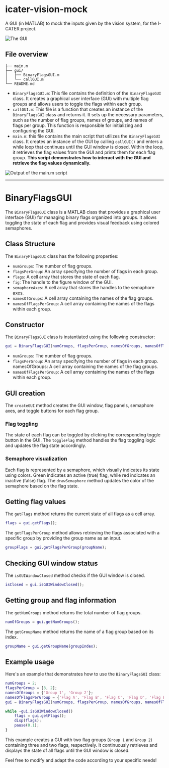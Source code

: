 # icater-vision-mock

A GUI (in MATLAB) to mock the inputs given by the vision system, for the I-CATER project.

![The GUI](https://imgur.com/a/d0NuOUU.png)


## File overview
```
├── main.m
├── gui/
│   ├── BinaryFlagsGUI.m
│   └── callGUI.m
└── README.md
```

- `BinaryFlagsGUI.m`: This file contains the definition of the `BinaryFlagsGUI` class. It creates a graphical user interface (GUI) with multiple flag groups and allows users to toggle the flags within each group.
- `callGUI.m`: This file is a function that creates an instance of the `BinaryFlagsGUI` class and returns it. It sets up the necessary parameters, such as the number of flag groups, names of groups, and names of flags per group. This function is responsible for initializing and configuring the GUI.
- `main.m`: this file contains the main script that utilizes the `BinaryFlagsGUI` class. It creates an instance of the GUI by calling `callGUI()` and enters a while loop that continues until the GUI window is closed. Within the loop, it retrieves the flag values from the GUI and prints them for each flag group. **This script demonstrates how to interact with the GUI and retrieve the flag values dynamically.**

![Output of the main.m script](https://imgur.com/a/FeqnhM4.png)

---

# BinaryFlagsGUI

The `BinaryFlagsGUI` class is a MATLAB class that provides a graphical user interface (GUI) for managing binary flags organized into groups. It allows toggling the state of each flag and provides visual feedback using colored semaphores.

## Class Structure

The `BinaryFlagsGUI` class has the following properties:

- `numGroups`: The number of flag groups.
- `flagsPerGroup`: An array specifying the number of flags in each group.
- `flags`: A cell array that stores the state of each flag.
- `fig`: The handle to the figure window of the GUI.
- `semaphoreAxes`: A cell array that stores the handles to the semaphore axes.
- `namesOfGroups`: A cell array containing the names of the flag groups.
- `namesOfFlagsPerGroup`: A cell array containing the names of the flags within each group.

## Constructor

The `BinaryFlagsGUI` class is instantiated using the following constructor:

```matlab
gui = BinaryFlagsGUI(numGroups, flagsPerGroup, namesOfGroups, namesOfFlagsPerGroup)
```

- `numGroups`: The number of flag groups.
- `flagsPerGroup`: An array specifying the number of flags in each group.
namesOfGroups: A cell array containing the names of the flag groups.
- `namesOfFlagsPerGroup`: A cell array containing the names of the flags within each group.

## GUI creation

The `createGUI` method creates the GUI window, flag panels, semaphore axes, and toggle buttons for each flag group.

### Flag toggling

The state of each flag can be toggled by clicking the corresponding toggle button in the GUI. The `toggleFlag` method handles the flag toggling logic and updates the flag state accordingly.

### Semaphore visualization

Each flag is represented by a semaphore, which visually indicates its state using colors. Green indicates an active (true) flag, while red indicates an inactive (false) flag. The `drawSemaphore` method updates the color of the semaphore based on the flag state.

## Getting flag values

The `getFlags` method returns the current state of all flags as a cell array.

```matlab
flags = gui.getFlags();
```

The `getFlagsPerGroup` method allows retrieving the flags associated with a specific group by providing the group name as an input.

```matlab
groupFlags = gui.getFlagsPerGroup(groupName);
```

## Checking GUI window status

The `isGUIWindowClosed` method checks if the GUI window is closed.

```matlab
isClosed = gui.isGUIWindowClosed();
```

## Getting group and flag information

The `getNumGroups` method returns the total number of flag groups.

```matlab
numOfGroups = gui.getNumGroups();
```

The `getGroupName` method returns the name of a flag group based on its index.

```matlab
groupName = gui.getGroupName(groupIndex);
```

## Example usage

Here's an example that demonstrates how to use the `BinaryFlagsGUI` class:

```matlab
numGroups = 2;
flagsPerGroup = [3, 2];
namesOfGroups = {'Group 1', 'Group 2'};
namesOfFlagsPerGroup = {'Flag A', 'Flag B', 'Flag C', 'Flag D', 'Flag E'};
gui = BinaryFlagsGUI(numGroups, flagsPerGroup, namesOfGroups, namesOfFlagsPerGroup);

while ~gui.isGUIWindowClosed()
    flags = gui.getFlags();
    disp(flags);
    pause(0.1);
}
```

This example creates a GUI with two flag groups (`Group 1` and `Group 2`) containing three and two flags, respectively. It continuously retrieves and displays the state of all flags until the GUI window is closed.

Feel free to modify and adapt the code according to your specific needs!